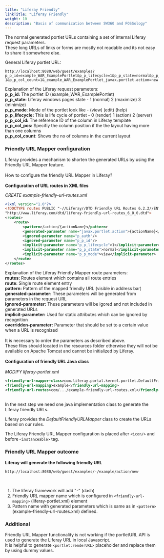 ```yaml
---
title: "Liferay Friendly"
linkTitle: "Liferay Friendly"
weight: 10
description: "Basis of communication between SW360 and FOSSology"
---
```


The normal generated portlet URLs containing a set of internal Liferay request parameters. <br>
These long URLs of links or forms are mostly not readable and its not easy to share it somewhere else.

General Liferay portlet URL: <br>
```
http://localhost:8080/web/guest/examples?p_p_id=example_WAR_ExamplePortlet&p_p_lifecycle=1&p_p_state=normal&p_p_mode=view&p_p_col_id=column-1&p_p_col_count=1&_example_WAR_ExamplePortlet_javax.portlet.action=new
```

Explanation of the Liferay request parameters: <br>
**p_p_id:** The portlet ID (example_WAR_ExamplePortlet)<br>
**p_p_state:** Liferay windows pages state - 1 (normal) 2 (maximize) 3 (minimize) <br>
**p_p_mode**: Mode of the portlet look like - (view) (edit) (help) <br>
**p_p_lifecycle:** This is life cycle of portlet - 0 (render) 1 (action) 2 (server) <br>
**p_p_col_id:** The reference ID of the column in Liferay template <br>
**p_p_col_pos:** Specifiy the column position if the the layout having more than one columns <br>
**p_p_col_count:** Shows the no of columns in the current layout

### Friendly URL Mapper configuration

Liferay provides a mechanism to shorten the generated URLs by using the Friendly URL Mapper feature. <br> <br>
How to configure the friendly URL Mapper in Liferay? <br> <br>
**Configuration of URL routes in XML files** <br>

_CREATE example-friendly-url-routes.xml_ <br>
```Xml
<?xml version="1.0"?>
<!DOCTYPE routes PUBLIC "-//Liferay//DTD Friendly URL Routes 6.2.2//EN"
"http://www.liferay.com/dtd/liferay-friendly-url-routes_6_0_0.dtd">
<routes>
	<route>
		<pattern>/action/{actionName}</pattern>
		<generated-parameter name="javax.portlet.action">{actionName}</generated-parameter>
		<ignored-parameter name="p_auth"/>
		<ignored-parameter name="p_p_id"/>
		<implicit-parameter name="p_p_lifecycle">1</implicit-parameter>
		<implicit-parameter name="p_p_state">normal</implicit-parameter>
		<implicit-parameter name="p_p_mode">view</implicit-parameter>
	</route>
</routes>
```

Explanation of the Liferay Friendly Mapper route parameters: <br>
**routes:** Routes element which contains all route entries <br>
**route:** Single route element entry  <br>
**pattern:** Pattern of the mapped friendly URL (visible in address bar) <br>
**generated-parameter:** These parameters will be generated from parameters in the request URL <br>
**ignored-parameter:** These parameters will be igored and not included in generated URLs <br>
**implicit-parameter:** Used for static attributes which can be ignored by recognition <br>
**overridden-parameter:** Parameter that should be set to a certain value when a URL is recognized <br>
<br>
It is necessary to order the parameters as described above. <br>
These files should located in the resources folder otherwise they will not be available on Apache Tomcat and cannot be initialized by Liferay. <br>
<br>
**Configuration of friendly URL Java class** <br>
<br>
_MODIFY liferay-portlet.xml_
<br>
```Xml
<friendly-url-mapper-class>com.liferay.portal.kernel.portlet.DefaultFriendlyURLMapper</friendly-url-mapper-class>
<friendly-url-mapping>example</friendly-url-mapping>
<friendly-url-routes>com/.../example-friendly-url-routes.xml</friendly-url-routes>
```
<br>
In the next step we need one java implementation class to generate the Liferay friendly URLs. <br>

Liferay provides the _DefaultFriendlyURLMapper_ class to create the URLs based on our rules. <br>

The Liferay Friendly URL Mapper configuration is placed after `<icon/>` and before `<instanceable>` 
tag.

### Friendly URL Mapper outcome

**Liferay will generate the following friendly URL** <br>
```Bash
http://localhost:8080/web/guest/examples/-/example/action/new
```
<br>

1. The liferay framework will add "-" (dash)
1. Friendly URL mapper name which is configured in `<friendly-url-mapping>` (liferay-portlet.xml) element
1. Pattern name with generated parameters which is same as in `<pattern>` (example-friendly-url-routes.xml) defined.

### Additional

Friendly URL Mapper functionality is not working if the portletURL API is used to generate the Liferay URL in local Javascript. <br>
It is helpful to generate `<portlet:renderURL>` placeholder and replace them by using dummy values.
